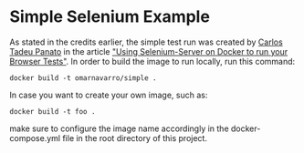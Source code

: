 # Simple Selenium Example

As stated in the credits earlier, the simple test run was created by [Carlos Tadeu Panato](https://www.linkedin.com/in/carlospanato?ppe=1) in the article ["Using Selenium-Server on Docker to run your Browser Tests"](http://underthehood.meltwater.com/blog/2016/11/09/using-docker-with-selenium-server-to-run-your-browser-tests/).  In order to build the image to run locally, run this command:

```
docker build -t omarnavarro/simple .
```

In case you want to create your own image, such as:

```
docker build -t foo .
```

make sure to configure the image name accordingly in the docker-compose.yml file in the root directory of this project.